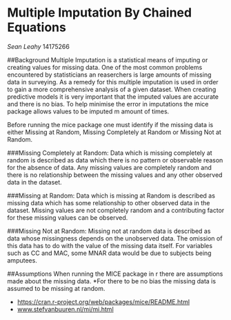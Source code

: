 # Multiple Imputation By  Chained Equations
*Sean Leahy* 
14175266

##Background
Multiple Imputation is a statistical means of imputing or creating values for missing data. One of the most common problems encountered by statisticians an reaserchers is large amounts of missing data in surveying. As a remedy for this multiple imputation is used in order to gain a more comprehensive analysis of a given dataset. When creating predictive models it is very important that the imputed values are accurate and there is no bias. To help minimise the error in imputations the mice package allows values to be imputed m amount of times.

Before running the mice package one must identify if the missing data is either Missing at Random, Missing Completely at Random or Missing Not at Random.

###Missing Completely at Random:
Data which is missing completely at random is described as data which there is no pattern or observable reason for the absence of data. Any missing values are completely random and there is no relationship between the missing values and any other observed data in the dataset.

###Missing at Random:
Data which is missing at Random is described as missing data which has some relationship to other observed data in the dataset. Missing values are not completely random and a contributing factor for these missing values can be observed.

###Missing Not at Random:
Missing not at random data is described as data whose missingness depends on the unobserved data. The omission of this data has to do with the value of the missing data itself. For variables such as CC and MAC, some MNAR data would be due to subjects being amputees.


##Assumptions
When running the MICE package in r there are assumptions made about the missing data. 
*For there to be no bias the missing data is assumed to be missing at random.







* https://cran.r-project.org/web/packages/mice/README.html
* www.stefvanbuuren.nl/mi/mi.html
